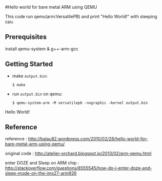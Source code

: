 #Hello world for bare metal ARM using QEMU

This code run qemu(arm:VersatilePB) and print "Hello World!" with sleeping cpu.

## Prerequisites

install qemu-system & g++-arm-gcc

## Getting Started

-   make `output.bin`:

        $ make

-   run `output.bin` on qemu:

        $ qemu-system-arm -M versatilepb -nographic -kernel output.bin
Hello World!

## Reference

reference : http://balau82.wordpress.com/2010/02/28/hello-world-for-bare-metal-arm-using-qemu/

original code : http://atelier-orchard.blogspot.jp/2013/02/arm-qemu.html

enter DOZE and Sleep on ARM chip : http://stackoverflow.com/questions/8555545/how-do-i-enter-doze-and-sleep-mode-on-the-imx27-arm926
